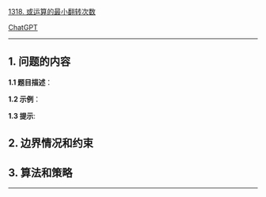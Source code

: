 [1318. 或运算的最小翻转次数](https://leetcode.cn/problems/minimum-flips-to-make-a-or-b-equal-to-c)

[ChatGPT](https://chat.openai.com/g/g-GsMNEr76r-c-master)

---

## 1. 问题的内容
**1.1 题目描述**：

**1.2 示例**：

**1.3 提示**:

## 2. 边界情况和约束


## 3. 算法和策略

---
